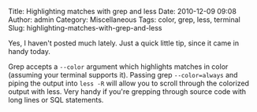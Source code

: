 Title: Highlighting matches with grep and less
Date: 2010-12-09 09:08
Author: admin
Category: Miscellaneous
Tags: color, grep, less, terminal
Slug: highlighting-matches-with-grep-and-less

Yes, I haven't posted much lately. Just a quick little tip, since it
came in handy today.

Grep accepts a `--color` argument which highlights matches in color
(assuming your terminal supports it). Passing grep `--color=always` and
piping the output into `less -R` will allow you to scroll through the
colorized output with less. Very handy if you're grepping through source
code with long lines or SQL statements.
